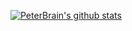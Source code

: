[![PeterBrain's github stats](https://github-readme-stats.vercel.app/api?username=peterbrain&show_icons=true&hide_border=true&hide_title=false&hide_rank=false&title_color=0366d6&text_color=333&icon_color=0366d6&line_height=25)](https://github.com/PeterBrain)

<!--
### Hi there 👋

**PeterBrain/peterbrain** is a ✨ _special_ ✨ repository because its `README.md` (this file) appears on your GitHub profile.

Here are some ideas to get you started:

- 🔭 I’m currently working on ...
- 🌱 I’m currently learning ...
- 👯 I’m looking to collaborate on ...
- 🤔 I’m looking for help with ...
- 💬 Ask me about ...
- 📫 How to reach me: ...
- 😄 Pronouns: ...
- ⚡ Fun fact: ...
-->
